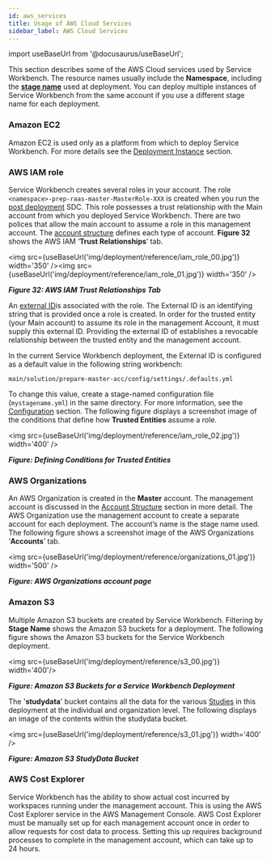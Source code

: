 ```yaml
---
id: aws_services
title: Usage of AWS Cloud Services
sidebar_label: AWS Cloud Services
---
```

import useBaseUrl from '@docusaurus/useBaseUrl';

This section describes some of the AWS Cloud services used by Service Workbench. The resource names usually include the **Namespace**, including the  [**stage name**](/deployment/pre_deployment/configuration#Namespace) used at deployment. You can deploy multiple instances of Service Workbench from the same account if you use a different stage name for each deployment.

### Amazon EC2

Amazon EC2 is used only as a platform from which to deploy Service Workbench. For more details see the [Deployment Instance](/deployment/pre_deployment/deployment_instance) section. 

### AWS IAM role

Service Workbench creates several roles in your account. The role `<namespace>-prep-raas-master-MasterRole-XXX` is created when you run the  [post deployment](/deployment/post_deployment/index) SDC.  This role possesses a trust relationship with the Main account from which you deployed Service Workbench. There are two polices that allow the main account to assume a role in this management account. The [account structure](/user_guide/account_structure) defines each type of account. **Figure 32** shows the AWS IAM ‘**Trust Relationships**’ tab. 

<img src={useBaseUrl('img/deployment/reference/iam_role_00.jpg')} width='350' /><img src={useBaseUrl('img/deployment/reference/iam_role_01.jpg')} width='350' />

***Figure 32: AWS IAM Trust Relationships Tab***

An [external ID](https://docs.aws.amazon.com/IAM/latest/UserGuide/id_roles_create_for-user_externalid.html)is associated with the role. The External ID is an identifying string that is provided once a role is created. In order for the trusted entity (your Main account) to assume its role in the management Account, it must supply this external ID. Providing the external ID of establishes a revocable relationship between the trusted entity and the management account.

In the current Service Workbench deployment, the External ID is configured as a default value in the following string workbench: 

```
main/solution/prepare-master-acc/config/settings/.defaults.yml
```
To change this value, create a stage-named configuration file (`mystagename.yml`) in the same directory. For more information, see the [Configuration](/deployment/pre_deployment/configuration) section. The following figure displays a screenshot image of the conditions that define how **Trusted Entities** assume a role.

<img src={useBaseUrl('img/deployment/reference/iam_role_02.jpg')} width='400' />

***Figure: Defining Conditions for Trusted Entities***

### AWS Organizations

An AWS Organization is created in the **Master** account. The management account is discussed in the [Account Structure](/user_guide/account_structure) section in more detail. The AWS Organization use the management account to create a separate account for each deployment. The account’s name is the stage name used. The following figure shows a screenshot image of the AWS Organizations ‘**Accounts**’ tab. 

<img src={useBaseUrl('img/deployment/reference/organizations_01.jpg')} width='500' />

***Figure: AWS Organizations account page*** 

### Amazon S3

Multiple Amazon S3 buckets are created by Service Workbench. Filtering by **Stage Name** shows the Amazon S3 buckets for a deployment. The following figure shows the Amazon S3 buckets for the Service Workbench deployment. 

<img src={useBaseUrl('img/deployment/reference/s3_00.jpg')} width='400'/>

***Figure: Amazon S3 Buckets for a Service Workbench Deployment***

The '**studydata**' bucket contains all the data for the various [Studies](/user_guide/sidebar/common/studies/introduction) in this deployment at the individual and organization level. The following displays an image of the contents within the studydata bucket.  

<img src={useBaseUrl('img/deployment/reference/s3_01.jpg')} width='400' />

***Figure: Amazon S3 StudyData Bucket***

### AWS Cost Explorer

Service Workbench has the ability to show actual cost incurred by workspaces running under the management account. This is using the AWS Cost Explorer service in the AWS Management Console. AWS Cost Explorer must be manually set up for each management account once in order to allow requests for cost data to process. Setting this up requires background processes to complete in the management account, which can take up to 24 hours.